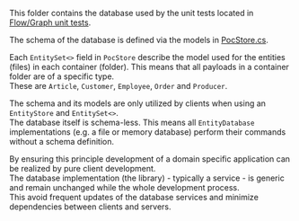 

This folder contains the database used by the unit tests located in [Flow/Graph unit tests](../../Common/UnitTest/Flow/Graph).

The schema of the database is defined via the models in [PocStore.cs](../../Common/UnitTest/Flow/Graph/PocStore.cs).

Each `EntitySet<>` field in `PocStore` describe the model used for the entities (files) in each container (folder).
This means that all payloads in a container folder are of a specific type.  
These are `Article`, `Customer`, `Employee`, `Order` and `Producer`.

The schema and its models are only utilized by clients when using an `EntityStore` and `EntitySet<>`.  
The database itself is schema-less. This means all `EntityDatabase` implementations (e.g. a file or memory database)
perform their commands without a schema definition.

By ensuring this principle development of a domain specific application can be realized by pure client development.  
The database implementation (the library) - typically a service - is generic and remain unchanged while the whole
development process.  
This avoid frequent updates of the database services and minimize dependencies between clients and servers.
